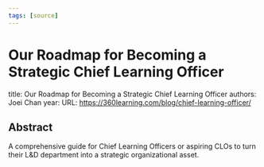 ```yaml
---
tags: [source]
---
```


# Our Roadmap for Becoming a Strategic Chief Learning Officer
title: Our Roadmap for Becoming a Strategic Chief Learning Officer
authors: Joei Chan
year: 
URL: https://360learning.com/blog/chief-learning-officer/

## Abstract
A comprehensive guide for Chief Learning Officers or aspiring CLOs to turn their L&D department into a strategic organizational asset.
